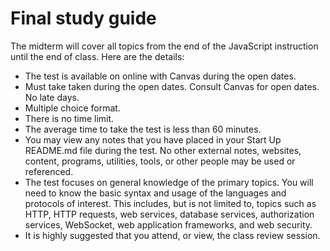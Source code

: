 # Final study guide

The midterm will cover all topics from the end of the JavaScript instruction until the end of class. Here are the details:

- The test is available on online with Canvas during the open dates.
- Must take taken during the open dates. Consult Canvas for open dates. No late days.
- Multiple choice format.
- There is no time limit.
- The average time to take the test is less than 60 minutes.
- You may view any notes that you have placed in your Start Up README.md file during the test. No other external notes, websites, content, programs, utilities, tools, or other people may be used or referenced.
- The test focuses on general knowledge of the primary topics. You will need to know the basic syntax and usage of the languages and protocols of interest. This includes, but is not limited to, topics such as HTTP, HTTP requests, web services, database services, authorization services, WebSocket, web application frameworks, and web security.
- It is highly suggested that you attend, or view, the class review session.

